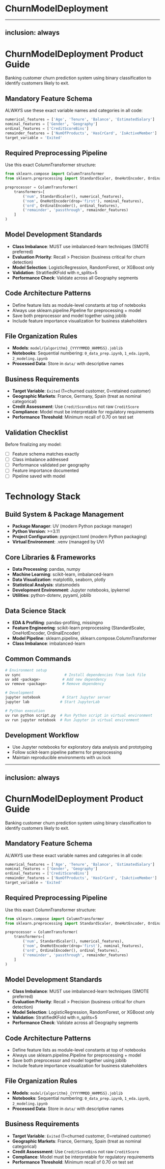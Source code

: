 # ChurnModelDeployment

---
inclusion: always
---

# ChurnModelDeployment Product Guide

Banking customer churn prediction system using binary classification to identify customers likely to exit.

## Mandatory Feature Schema
ALWAYS use these exact variable names and categories in all code:

```python
numerical_features = ['Age', 'Tenure', 'Balance', 'EstimatedSalary']
nominal_features = ['Gender', 'Geography']  
ordinal_features = ['CreditScoreBins']
remainder_features = ['NumOfProducts', 'HasCrCard', 'IsActiveMember']
target_variable = 'Exited'
```

## Required Preprocessing Pipeline
Use this exact ColumnTransformer structure:

```python
from sklearn.compose import ColumnTransformer
from sklearn.preprocessing import StandardScaler, OneHotEncoder, OrdinalEncoder

preprocessor = ColumnTransformer(
    transformers=[
        ('num', StandardScaler(), numerical_features),
        ('nom', OneHotEncoder(drop='first'), nominal_features),
        ('ord', OrdinalEncoder(), ordinal_features),
        ('remainder', 'passthrough', remainder_features)
    ]
)
```

## Model Development Standards
- **Class Imbalance**: MUST use imbalanced-learn techniques (SMOTE preferred)
- **Evaluation Priority**: Recall > Precision (business critical for churn detection)
- **Model Selection**: LogisticRegression, RandomForest, or XGBoost only
- **Validation**: StratifiedKFold with n_splits=5
- **Performance Check**: Validate across all Geography segments

## Code Architecture Patterns
- Define feature lists as module-level constants at top of notebooks
- Always use sklearn.pipeline.Pipeline for preprocessing + model
- Save both preprocessor and model together using joblib
- Include feature importance visualization for business stakeholders

## File Organization Rules
- **Models**: `model/{algorithm}_{YYYYMMDD_HHMMSS}.joblib`
- **Notebooks**: Sequential numbering: `0_data_prep.ipynb`, `1_eda.ipynb`, `2_modeling.ipynb`
- **Processed Data**: Store in `data/` with descriptive names

## Business Requirements
- **Target Variable**: `Exited` (1=churned customer, 0=retained customer)
- **Geographic Markets**: France, Germany, Spain (treat as nominal categorical)
- **Credit Assessment**: Use `CreditScoreBins` not raw `CreditScore`
- **Compliance**: Model must be interpretable for regulatory requirements
- **Performance Threshold**: Minimum recall of 0.70 on test set

## Validation Checklist
Before finalizing any model:
- [ ] Feature schema matches exactly
- [ ] Class imbalance addressed
- [ ] Performance validated per geography
- [ ] Feature importance documented
- [ ] Pipeline saved with model

# Technology Stack

## Build System & Package Management
- **Package Manager**: UV (modern Python package manager)
- **Python Version**: >=3.11
- **Project Configuration**: pyproject.toml (modern Python packaging)
- **Virtual Environment**: .venv (managed by UV)

## Core Libraries & Frameworks
- **Data Processing**: pandas, numpy
- **Machine Learning**: scikit-learn, imbalanced-learn
- **Data Visualization**: matplotlib, seaborn, plotly
- **Statistical Analysis**: statsmodels
- **Development Environment**: Jupyter notebooks, ipykernel
- **Utilities**: python-dotenv, pyyaml, joblib

## Data Science Stack
- **EDA & Profiling**: pandas-profiling, missingno
- **Feature Engineering**: scikit-learn preprocessing (StandardScaler, OneHotEncoder, OrdinalEncoder)
- **Model Pipeline**: sklearn.pipeline, sklearn.compose.ColumnTransformer
- **Class Imbalance**: imbalanced-learn

## Common Commands
```bash
# Environment setup
uv sync                    # Install dependencies from lock file
uv add <package>          # Add new dependency
uv remove <package>       # Remove dependency

# Development
jupyter notebook          # Start Jupyter server
jupyter lab              # Start JupyterLab

# Python execution
uv run python script.py  # Run Python script in virtual environment
uv run jupyter notebook  # Run Jupyter in virtual environment
```

## Development Workflow
- Use Jupyter notebooks for exploratory data analysis and prototyping
- Follow scikit-learn pipeline patterns for preprocessing
- Maintain reproducible environments with uv.lock

---
inclusion: always
---

# ChurnModelDeployment Product Guide

Banking customer churn prediction system using binary classification to identify customers likely to exit.

## Mandatory Feature Schema
ALWAYS use these exact variable names and categories in all code:

```python
numerical_features = ['Age', 'Tenure', 'Balance', 'EstimatedSalary']
nominal_features = ['Gender', 'Geography']  
ordinal_features = ['CreditScoreBins']
remainder_features = ['NumOfProducts', 'HasCrCard', 'IsActiveMember']
target_variable = 'Exited'
```

## Required Preprocessing Pipeline
Use this exact ColumnTransformer structure:

```python
from sklearn.compose import ColumnTransformer
from sklearn.preprocessing import StandardScaler, OneHotEncoder, OrdinalEncoder

preprocessor = ColumnTransformer(
    transformers=[
        ('num', StandardScaler(), numerical_features),
        ('nom', OneHotEncoder(drop='first'), nominal_features),
        ('ord', OrdinalEncoder(), ordinal_features),
        ('remainder', 'passthrough', remainder_features)
    ]
)
```

## Model Development Standards
- **Class Imbalance**: MUST use imbalanced-learn techniques (SMOTE preferred)
- **Evaluation Priority**: Recall > Precision (business critical for churn detection)
- **Model Selection**: LogisticRegression, RandomForest, or XGBoost only
- **Validation**: StratifiedKFold with n_splits=5
- **Performance Check**: Validate across all Geography segments

## Code Architecture Patterns
- Define feature lists as module-level constants at top of notebooks
- Always use sklearn.pipeline.Pipeline for preprocessing + model
- Save both preprocessor and model together using joblib
- Include feature importance visualization for business stakeholders

## File Organization Rules
- **Models**: `model/{algorithm}_{YYYYMMDD_HHMMSS}.joblib`
- **Notebooks**: Sequential numbering: `0_data_prep.ipynb`, `1_eda.ipynb`, `2_modeling.ipynb`
- **Processed Data**: Store in `data/` with descriptive names

## Business Requirements
- **Target Variable**: `Exited` (1=churned customer, 0=retained customer)
- **Geographic Markets**: France, Germany, Spain (treat as nominal categorical)
- **Credit Assessment**: Use `CreditScoreBins` not raw `CreditScore`
- **Compliance**: Model must be interpretable for regulatory requirements
- **Performance Threshold**: Minimum recall of 0.70 on test set

